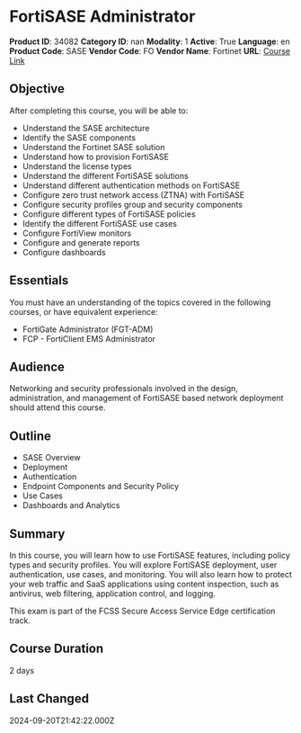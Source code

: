 # FortiSASE Administrator

**Product ID**: 34082
**Category ID**: nan
**Modality**: 1
**Active**: True
**Language**: en
**Product Code**: SASE
**Vendor Code**: FO
**Vendor Name**: Fortinet
**URL**: [Course Link](https://www.fastlaneus.com/course/fortinet-sase)

## Objective
After completing this course, you will be able to:



- Understand the SASE architecture
- Identify the SASE components
- Understand the Fortinet SASE solution
- Understand how to provision FortiSASE
- Understand the license types
- Understand the different FortiSASE solutions
- Understand different authentication methods on FortiSASE
- Configure zero trust network access (ZTNA) with FortiSASE
- Configure security profiles group and security components
- Configure different types of FortiSASE policies
- Identify the different FortiSASE use cases
- Configure FortiView monitors
- Configure and generate reports
- Configure dashboards

## Essentials
You must have an understanding of the topics covered in the following courses, or have equivalent experience:



- FortiGate Administrator (FGT-ADM)
- FCP - FortiClient EMS Administrator

## Audience
Networking and security professionals involved in the design, administration, and management of FortiSASE based network deployment should attend this course.

## Outline
- SASE Overview
- Deployment
- Authentication
- Endpoint Components and Security Policy
- Use Cases
- Dashboards and Analytics

## Summary
In this course, you will learn how to use FortiSASE features, including policy types and security profiles. You will explore FortiSASE deployment, user authentication, use cases, and monitoring. You will also learn how to protect your web traffic and SaaS applications using content inspection, such as antivirus, web filtering, application control, and logging.

This exam is part of the FCSS Secure Access Service Edge certification track.

## Course Duration
2 days

## Last Changed
2024-09-20T21:42:22.000Z
